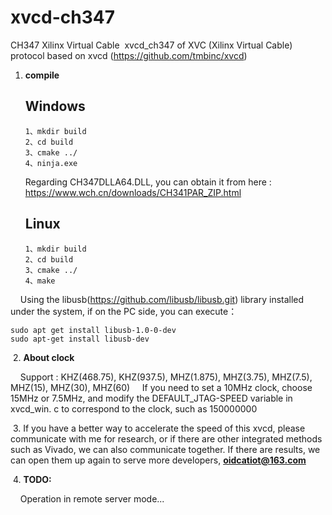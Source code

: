 # xvcd-ch347
CH347 Xilinx Virtual Cable
 xvcd_ch347 of XVC (Xilinx Virtual Cable) protocol based on xvcd (https://github.com/tmbinc/xvcd)

 1. **compile**
 
	## Windows
		1、mkdir build
		2、cd build 
		3、cmake ../
		4、ninja.exe
	Regarding CH347DLLA64.DLL, you can obtain it from here : https://www.wch.cn/downloads/CH341PAR_ZIP.html
	## Linux
		1、mkdir build
		2、cd build 
		3、cmake ../
		4、make
    Using the libusb(https://github.com/libusb/libusb.git) library installed under the system, if on the PC side, you can execute：
    
	sudo apt get install libusb-1.0-0-dev
	sudo apt-get install libusb-dev

 
 2. **About clock**
 
    Support : KHZ(468.75), KHZ(937.5), MHZ(1.875), MHZ(3.75), MHZ(7.5), MHZ(15), MHZ(30), MHZ(60)
    If you need to set a 10MHz clock, choose 15MHz or 7.5MHz, and modify the DEFAULT_JTAG-SPEED variable in xvcd_win. c to correspond to the clock, such as 150000000


 3. If you have a better way to accelerate the speed of this xvcd, please communicate with me for research, or if there are other integrated methods such as Vivado, we can also communicate together. If there are results, we can open them up again to serve more developers, **oidcatiot@163.com**


 4. **TODO:**
 
    Operation in remote server mode...

